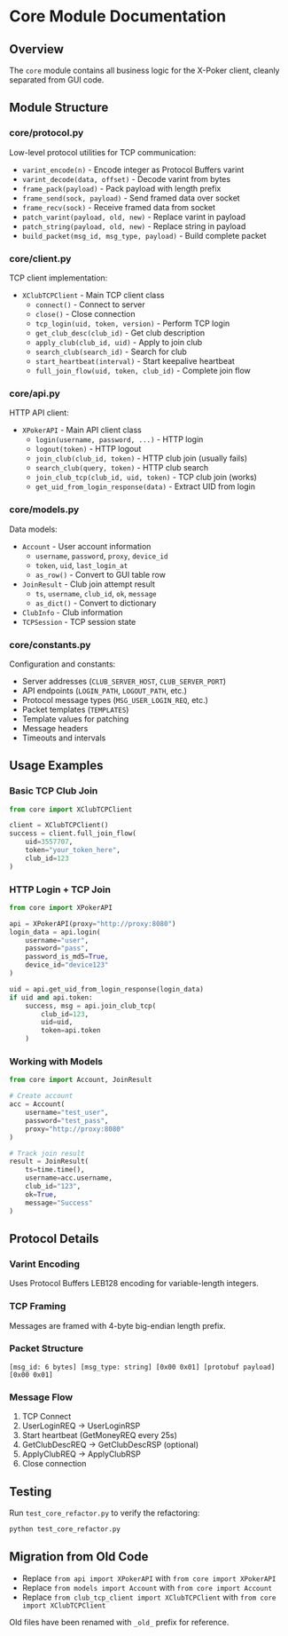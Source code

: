 # Core Module Documentation

## Overview
The `core` module contains all business logic for the X-Poker client, cleanly separated from GUI code.

## Module Structure

### core/protocol.py
Low-level protocol utilities for TCP communication:
- `varint_encode(n)` - Encode integer as Protocol Buffers varint
- `varint_decode(data, offset)` - Decode varint from bytes
- `frame_pack(payload)` - Pack payload with length prefix
- `frame_send(sock, payload)` - Send framed data over socket
- `frame_recv(sock)` - Receive framed data from socket
- `patch_varint(payload, old, new)` - Replace varint in payload
- `patch_string(payload, old, new)` - Replace string in payload
- `build_packet(msg_id, msg_type, payload)` - Build complete packet

### core/client.py
TCP client implementation:
- `XClubTCPClient` - Main TCP client class
  - `connect()` - Connect to server
  - `close()` - Close connection
  - `tcp_login(uid, token, version)` - Perform TCP login
  - `get_club_desc(club_id)` - Get club description
  - `apply_club(club_id, uid)` - Apply to join club
  - `search_club(search_id)` - Search for club
  - `start_heartbeat(interval)` - Start keepalive heartbeat
  - `full_join_flow(uid, token, club_id)` - Complete join flow

### core/api.py
HTTP API client:
- `XPokerAPI` - Main API client class
  - `login(username, password, ...)` - HTTP login
  - `logout(token)` - HTTP logout
  - `join_club(club_id, token)` - HTTP club join (usually fails)
  - `search_club(query, token)` - HTTP club search
  - `join_club_tcp(club_id, uid, token)` - TCP club join (works)
  - `get_uid_from_login_response(data)` - Extract UID from login

### core/models.py
Data models:
- `Account` - User account information
  - `username`, `password`, `proxy`, `device_id`
  - `token`, `uid`, `last_login_at`
  - `as_row()` - Convert to GUI table row
- `JoinResult` - Club join attempt result
  - `ts`, `username`, `club_id`, `ok`, `message`
  - `as_dict()` - Convert to dictionary
- `ClubInfo` - Club information
- `TCPSession` - TCP session state

### core/constants.py
Configuration and constants:
- Server addresses (`CLUB_SERVER_HOST`, `CLUB_SERVER_PORT`)
- API endpoints (`LOGIN_PATH`, `LOGOUT_PATH`, etc.)
- Protocol message types (`MSG_USER_LOGIN_REQ`, etc.)
- Packet templates (`TEMPLATES`)
- Template values for patching
- Message headers
- Timeouts and intervals

## Usage Examples

### Basic TCP Club Join
```python
from core import XClubTCPClient

client = XClubTCPClient()
success = client.full_join_flow(
    uid=3557707,
    token="your_token_here",
    club_id=123
)
```

### HTTP Login + TCP Join
```python
from core import XPokerAPI

api = XPokerAPI(proxy="http://proxy:8080")
login_data = api.login(
    username="user",
    password="pass",
    password_is_md5=True,
    device_id="device123"
)

uid = api.get_uid_from_login_response(login_data)
if uid and api.token:
    success, msg = api.join_club_tcp(
        club_id=123,
        uid=uid,
        token=api.token
    )
```

### Working with Models
```python
from core import Account, JoinResult

# Create account
acc = Account(
    username="test_user",
    password="test_pass",
    proxy="http://proxy:8080"
)

# Track join result
result = JoinResult(
    ts=time.time(),
    username=acc.username,
    club_id="123",
    ok=True,
    message="Success"
)
```

## Protocol Details

### Varint Encoding
Uses Protocol Buffers LEB128 encoding for variable-length integers.

### TCP Framing
Messages are framed with 4-byte big-endian length prefix.

### Packet Structure
```
[msg_id: 6 bytes] [msg_type: string] [0x00 0x01] [protobuf payload] [0x00 0x01]
```

### Message Flow
1. TCP Connect
2. UserLoginREQ → UserLoginRSP
3. Start heartbeat (GetMoneyREQ every 25s)
4. GetClubDescREQ → GetClubDescRSP (optional)
5. ApplyClubREQ → ApplyClubRSP
6. Close connection

## Testing
Run `test_core_refactor.py` to verify the refactoring:
```bash
python test_core_refactor.py
```

## Migration from Old Code
- Replace `from api import XPokerAPI` with `from core import XPokerAPI`
- Replace `from models import Account` with `from core import Account`
- Replace `from club_tcp_client import XClubTCPClient` with `from core import XClubTCPClient`

Old files have been renamed with `_old_` prefix for reference.
